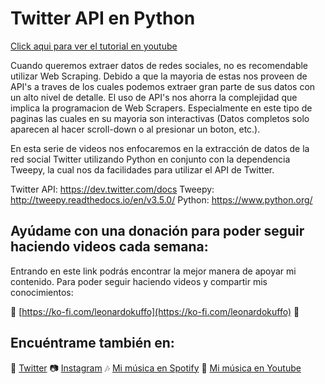 # Twitter API en Python

[Click aqui para ver el tutorial en youtube](https://www.youtube.com/watch?v=lwFgAn-126g&list=PLuaGRMrO-j-83tSbEml_FYu7lFLP7czQM)

Cuando queremos extraer datos de redes sociales, no es recomendable utilizar Web Scraping. Debido a que la mayoria de estas nos proveen de API's a traves de los cuales podemos extraer gran parte de sus datos con un alto nivel de detalle. El uso de API's nos ahorra la complejidad que implica la programacion de Web Scrapers. Especialmente en este tipo de paginas las cuales en su mayoria son interactivas (Datos completos solo aparecen al hacer scroll-down o al presionar un boton, etc.).

En esta serie de videos nos enfocaremos en la extracción de datos de la red social Twitter utilizando Python en conjunto con la dependencia Tweepy, la cual nos da facilidades para utilizar el API de Twitter.

Twitter API: https://dev.twitter.com/docs
Tweepy: http://tweepy.readthedocs.io/en/v3.5.0/
Python: https://www.python.org/

## Ayúdame con una donación para poder seguir haciendo videos cada semana:

Entrando en este link podrás encontrar la mejor manera de apoyar mi contenido. Para poder seguir haciendo videos y compartir mis conocimientos:   

🧡 [https://ko-fi.com/leonardokuffo](https://ko-fi.com/leonardokuffo) 🧡

## Encuéntrame también en:
🐤 [Twitter](https://twitter.com/LeonardoKuffo)
📷 [Instagram](https://www.instagram.com/leonardokuffo/)
🎶 [Mi música en Spotify](https://open.spotify.com/artist/4SIr2DWV0Xx1uRQ04XkQJU)
🎵 [Mi música en Youtube](https://www.youtube.com/channel/UCagUniFVppkl5M3uNsCrGVQ)
